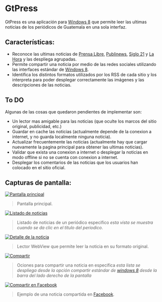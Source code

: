 GtPress
======

GtPress es una aplicación para [Windows 8][WIN8] que permite leer las ultimas noticias de los periódicos de Guatemala en una sola interfaz.

Características:
--------------

- Reconoce las ultimas noticias de [Prensa Libre][PL], [Publinews][PN], [Siglo 21][S21] y [La Hora][LH] y las despliega agrupadas.
- Permite compartir una noticia por medio de las redes sociales utilizando las interfaces estándar de [Windows 8][WIN8].
- Identifica los distintos formatos utilizados por los RSS de cada sitio y los interpreta para poder desplegar correctamente las imágenes y las descripciones de las noticias.

To DO
-----

Algunas de las cosas que quedaron pendientes de implementar son:

- Un lector mas amigable para las noticias (que oculte los marcos del sitio original, publicidad, etc.)
- Guardar en cache las noticias (actualmente depende de la conexion a internet, y no guarda localmente ninguna noticia).
- Actualizar frecuentemente las noticias (actualmente hay que cargar nuevamente la pagina principal para obtener las ultimas noticias).
- Validar que exista una conexion a internet o desplegar la noticias en modo offline si no se cuenta con conexion a internet.
- Desplegar los comentarios de las noticias que los usuarios han colocado en el sitio oficial.

Capturas de pantalla:
-------------------

[![Pantalla principal][IMG01]][IMG01]
> Pantalla principal.

[![Listado de noticias][IMG02]][IMG02]
> Listado de noticias de un periódico especifico *esta vista se muestra cuando se da clic en el titulo del periodico*.

[![Detalle de la noticia][IMG03]][IMG03]

> Lector WebView que permite leer la noticia en su formato original.

[![Compartir][IMG04]][IMG04]
> Ociones para compartir una noticia en especifica *esta lista se despliega desde la opción compartir estándar de [windows 8][WIN8] desde la barra del lado derecho de la pantalla*

[![Compartir en Facebook][IMG05]][IMG05]
> Ejemplo de una noticia compartida en [Facebook][FB].

[WIN8]:  http://windows.microsoft.com/en-us/windows-8/meet "Windows 8"
[PL]:    http://www.prensalibre.com/ "Prensa Libre"
[PN]:    http://www.publinews.gt/ "Publinews"
[S21]:   http://www.s21.com.gt/ "Siglo XXI"
[LH]:    http://www.lahora.com.gt/ "La Hora"
[FB]:    https://www.facebook.com/ "Facebook"
[IMG01]: https://qdkimw.dm2302.livefilestore.com/y2pNxoYSdaWzObdLxjksnc_EO0t4fYRK2cHSEE8dIMA2E2Z7i3314STbVt862oHGEWlAMVKa9pyQIbf8x27HzZABEyRYhdXzcBwQaqqspHiAkk/01-principal.png?psid=1 "Pantalla Principal"
[IMG02]: https://7tkimw.dm1.livefilestore.com/y2p7dZPV8CPf2TPBmzexN-vRs9pbI64PSP5TnjAwdKnuSIePohjtn-7kHqcjeS7ZTkQ-iEc0fu6ny-Ma6nucM0tf_vFJt_qdGnY5Hnsm--8Qho/02-listado.png?psid=1 "Listado de noticias"
[IMG03]: https://7tkimw.dm2304.livefilestore.com/y2pdKNq35SiwIKx0izURGSjk3Y2sxNgY5tSBgecbCbkM3spXil8WcMLO5JkXB9Iys_HKxnSezvmFbmL9yvJb02T6VFZlLyekNvDIxn6u523N3Q/03-detalle.png?psid=1 "Detalle de la noticia"
[IMG04]: https://7tkimw.dm2302.livefilestore.com/y2pOHSB6O8qugJiaDVSfonA8Sv4abAuWpJ-4vkiqLWn8TttGDrzqFKZtcWcGSAWL7hK5St3QcX3a6J-AnCo84cqoBRPFLwLqdVKsVKgk7DCAfU/04-compartir.png?psid=1 "Compartir"
[IMG05]: https://7tkimw.dm1.livefilestore.com/y2prN5-IzvEO8K1oUjgCDzzcJoG4QtLaRqK6lBMQCgQY485Y1gQDTBL8Z2zSpDEXaCtnFQDkB_FIX09aaeYnIOBYWAhQmQ7yNiMnmBMOkjqmic/05-compartir.png?psid=1 "Compartir en Facebook"
